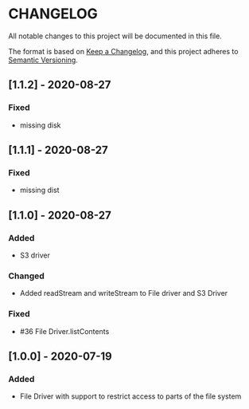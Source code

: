 # CHANGELOG
All notable changes to this project will be documented in this file.

The format is based on [Keep a Changelog](https://keepachangelog.com/en/1.0.0/),
and this project adheres to [Semantic Versioning](https://semver.org/spec/v2.0.0.html).

## [1.1.2] - 2020-08-27
### Fixed
- missing disk

## [1.1.1] - 2020-08-27
### Fixed
- missing dist

## [1.1.0] - 2020-08-27

### Added

- S3 driver

### Changed
- Added readStream and writeStream to File driver and S3 Driver

### Fixed
- #36 File Driver.listContents

## [1.0.0] - 2020-07-19

### Added

- File Driver with support to restrict access to parts of the file system
